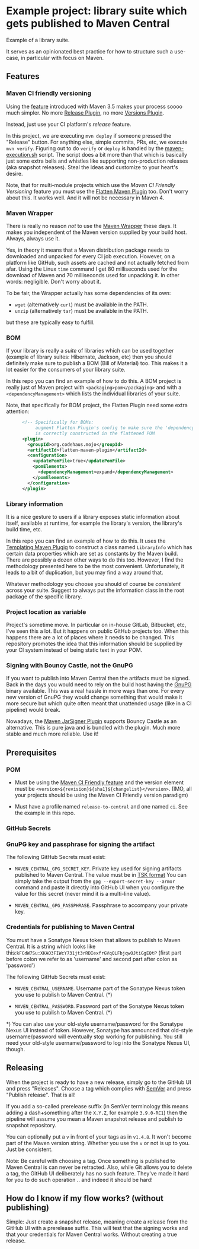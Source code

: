 # Example project: library suite which gets published to Maven Central

Example of a library suite.

It serves as an opinionated best practice for how to structure such a use-case, 
in particular with focus on Maven.


## Features

### Maven CI friendly versioning

Using the [feature](https://maven.apache.org/guides/mini/guide-maven-ci-friendly.html) introduced with Maven 3.5
makes your process soooo much simpler. No more [Release Plugin](https://maven.apache.org/maven-release/maven-release-plugin/index.html), 
no more [Versions Plugin](https://www.mojohaus.org/versions/versions-maven-plugin/index.html). 

Instead, just use your CI platform's _release_ feature. 

In this project, we are executing `mvn deploy` if someone pressed the "Release" button. For anything else, simple
commits, PRs, etc, we execute `mvn verify`.  Figuring out to do `verify` or `deploy` is handled by 
the [maven-execution.sh](.github/scripts/maven-execution.sh) script. The script does a bit more than that which 
is basically just some extra bells and whistles like supporting non-production releases (aka snapshot releases). 
Steal the ideas and customize to your heart's desire.

Note, that for multi-module projects which use the _Maven CI Friendly Versioning_ feature you must use
the [Flatten Maven Plugin](https://www.mojohaus.org/flatten-maven-plugin/) too. Don't worry about this. 
It works well. And it will not be necessary in Maven 4.

### Maven Wrapper

There is really no reason _not_ to use the [Maven Wrapper](https://maven.apache.org/wrapper/) these days.
It makes you independent of the Maven version supplied by your build host. 
Always, always use it. 

Yes, in theory it means that a Maven distribution package needs to downloaded and unpacked for every CI job
execution. However, on a platform like GitHub, such assets are cached and not actually fetched from afar.
Using the Linux `time` command I get 80 milliseconds used for the download of Maven and 70 
milliseconds used for unpacking it. In other words: negligible. Don't worry about it.

To be fair, the Wrapper actually has some dependencies of its own: 
- `wget` (alternatively `curl`) must be available in the PATH.
- `unzip` (alternatively `tar`) must be available in the PATH.

but these are typically easy to fulfill.

### BOM

If your library is really a _suite_ of libraries which can be used together
(example of library suites: Hibernate, Jackson, etc) then you should definitely make
sure to publish a BOM (Bill of Material) too. This makes it a lot easier for the consumers
of your library suite.

In this repo you can find an example of how to do this. A BOM project is really 
just of Maven project with `<packaging>pom</packaging>` and with a `<dependencyManagement>` which
lists the individual libraries of your suite.


Note, that specifically for BOM project, the Flatten Plugin need some extra attention:

```xml
      <!-- Specifically for BOMs:
           augment Flatten Plugin's config to make sure the 'dependencyManagement' section
           is correctly constructed in the flattened POM                                -->
      <plugin>
        <groupId>org.codehaus.mojo</groupId>
        <artifactId>flatten-maven-plugin</artifactId>
        <configuration>
          <updatePomFile>true</updatePomFile>
          <pomElements>
            <dependencyManagement>expand</dependencyManagement>
          </pomElements>
        </configuration>
      </plugin>
```

### Library information

It is a nice gesture to users if a library exposes static information about itself, available at runtime, 
for example the library's version, the library's build time, etc. 

In this repo you can find an example of how to do this. 
It uses the [Templating Maven Plugig](https://www.mojohaus.org/templating-maven-plugin/)
to construct a class named `LibraryInfo` which has certain data properties which are set as constants
by the Maven build. There are possibly a dozen other ways to do this too. However, I find the methodology presented 
here to be the most convenient. Unfortunately, it leads to a bit of duplication, but you may find a way
around that.

Whatever methodology you choose you should of course be _consistent_ across your suite.
Suggest to always put the information class in the root package of the specific library.


### Project location as variable

Project's sometime move. In particular on in-house GitLab, Bitbucket, etc, I've seen this a lot. But 
it happens on public GitHub projects too.
When this happens there are a lot of places where it needs to be changed.
This repository promotes the idea that this information should be supplied by your CI system 
instead of being static text in your POM.

### Signing with Bouncy Castle, not the GnuPG

If you want to publish into Maven Central then the artifacts must be signed.
Back in the days you would need to rely on the build host having the [GnuPG](https://www.gnupg.org/) binary
available. This was a real hassle in more ways than one. For every new version of GnuPG they
would change something that would make it more secure but which quite often meant that unattended usage
(like in a CI pipeline) would break.

Nowadays, the [Maven JarSigner Plugin](https://maven.apache.org/plugins/maven-jarsigner-plugin/) supports
Bouncy Castle as an alternative. This is pure java and is bundled with the plugin. Much more stable
and much more reliable. Use it!


## Prerequisites


### POM

- Must be using the [Maven CI Friendly feature](https://maven.apache.org/maven-ci-friendly.html) and the version
element must be `<version>${revision}${sha1}${changelist}</version>`. 
(IMO, all your projects should be using the Maven CI Friendly version paradigm)

- Must have a profile named `release-to-central` and one named `ci`. See the example in this repo.


### GitHub Secrets


### GnuPG key and passphrase for signing the artifact

The following GitHub Secrets must exist:

- `MAVEN_CENTRAL_GPG_SECRET_KEY`. Private key used for signing artifacts published to Maven Central. The value
must be in [TSK format](https://www.ietf.org/archive/id/draft-ietf-openpgp-crypto-refresh-12.html#name-transferable-secret-keys)
You can simply take the output from the `gpg --export-secret-key --armor` command and paste it directly into GitHub UI when
you configure the value for this secret (never mind it is a multi-line value).

- `MAVEN_CENTRAL_GPG_PASSPHRASE`. Passphrase to accompany your private key.


### Credentials for publishing to Maven Central

You must have a Sonatype Nexus token that allows to publish to Maven Central. It is a string which looks like this:`kFCdW7Su:XKAO3FIWcY731jt3rRDIexfrGVqQLFbjqwOJtiGgEQtP`
(first part before colon we refer to as 'username' and second part after colon as 'password')

The following GitHub Secrets must exist:

- `MAVEN_CENTRAL_USERNAME`. Username part of the Sonatype Nexus token you use to publish to Maven Central. (*)
 
- `MAVEN_CENTRAL_PASSWORD`. Password part of the Sonatype Nexus token you use to publish to Maven Central. (*)

*) You can also use your old-style username/password for the Sonatype Nexus UI instead of token. However, Sonatype has announced that 
old-style username/password will eventually stop working for publishing. You still need your old-style username/password to log 
into the Sonatype Nexus UI, though.


## Releasing

When the project is ready to have a new release, simply go to the GitHub UI and press "Releases". Choose a tag which
complies with [SemVer](https://semver.org/) and press "Publish release". That is all!

If you add a so-called prerelease suffix (in SemVer terminology this means adding a dash+something after the `X.Y.Z`,
for example `3.9.0-RC1`) then the pipeline will assume you mean a Maven snapshot release and publish to snapshot repository.

You can optionally put a `v` in front of your tags as in `v1.4.8`. It won't become part of the Maven version string. 
Whether you use the `v` or not is up to you. Just be consistent.


Note: Be careful with choosing a tag. Once something is published to Maven Central is can never be retracted. Also, while Git allows
you to delete a tag, the GitHub UI deliberately has no such feature. They've made it hard for you to do such operation .. and
indeed it should be hard!


## How do I know if my flow works? (without publishing)

Simple: Just create a snapshot release, meaning create a release from the GitHub UI with a prerelease suffix. 
This will test that the signing works and that your credentials for Maven Central works. Without creating
a true release.
